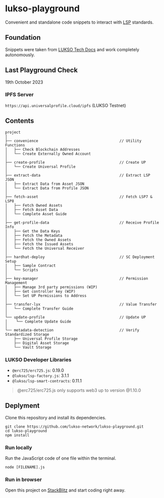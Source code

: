 # lukso-playground

Convenient and standalone code snippets to interact with [LSP](https://docs.lukso.tech/standards/standards-roadmap) standards.

## Foundation

Snippets were taken from [LUKSO Tech Docs](https://docs.lukso.tech/) and work completely autonomously.

## Last Playground Check

19th October 2023

### IPFS Server

`https://api.universalprofile.cloud/ipfs` (LUKSO Testnet)

## Contents

```
project
│
├── convenience                                     // Utility Functions
│   ├── Check Blockchain Addresses
│   └── Create Externally Owned Account
│
├── create-profile                                  // Create UP
│   └── Create Universal Profile
│
├── extract-data                                    // Extract LSP JSON
│   ├── Extract Data from Asset JSON
│   └── Extract Data from Profile JSON
│
├── fetch-asset                                     // Fetch LSP7 & LSP8
│   ├── Fetch Owned Assets
│   ├── Fetch Asset Data
│   └── Complete Asset Guide
│
├── get-profile-data                                // Receive Profile Info
│   ├── Get the Data Keys
│   ├── Fetch the Metadata
│   ├── Fetch the Owned Assets
│   ├── Fetch the Issued Assets
│   └── Fetch the Universal Receiver
│
├── hardhat-deploy                                  // SC Deployment Setup
│   ├── Sample Contract
│   └── Scripts
│
├── key-manager                                     // Permission Management
│   ├── Manage 3rd party permissions (WIP)
│   ├── Get controller key (WIP)
│   └── Set UP Permissions to Address
│
├── transfer-lyx                                    // Value Transfer
│   └── Complete Transfer Guide
│
└── update-profile                                  // Update UP
│    └── Complete Update Guide
│
└── metadata-detection                              // Verify Standardized Storage
    ├── Universal Profile Storage
    ├── Digital Asset Storage
    └── Vault Storage
```

### LUKSO Developer Libraries

- `@erc725/erc725.js`: 0.19.0
- `@lukso/lsp-factory.js`: 3.1.1
- `@lukso/lsp-smart-contracts`: 0.11.1

> @erc725/erc725.js only supports web3 up to version @1.10.0

## Deplyment

Clone this repository and install its dependencies.

```
git clone https://github.com/lukso-network/lukso-playground.git
cd lukso-playground
npm install
```

### Run locally

Run the JavaScript code of one file within the terminal.

```
node [FILENAME].js
```

### Run in browser

Open this project on [StackBlitz](https://stackblitz.com/github/lukso-network/lukso-playground) and start coding right away.

